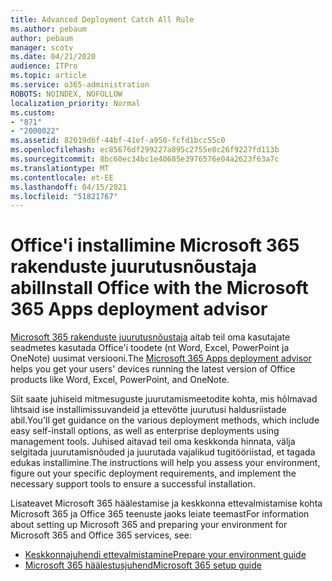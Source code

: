```yaml
---
title: Advanced Deployment Catch All Rule
ms.author: pebaum
author: pebaum
manager: scotv
ms.date: 04/21/2020
audience: ITPro
ms.topic: article
ms.service: o365-administration
ROBOTS: NOINDEX, NOFOLLOW
localization_priority: Normal
ms.custom:
- "871"
- "2000022"
ms.assetid: 82019d6f-44bf-41ef-a950-fcfd1bcc55c0
ms.openlocfilehash: ec85676df299227a895c2755e8c26f9227fd113b
ms.sourcegitcommit: 8bc60ec34bc1e40685e3976576e04a2623f63a7c
ms.translationtype: MT
ms.contentlocale: et-EE
ms.lasthandoff: 04/15/2021
ms.locfileid: "51821767"
---
```

# <a name="install-office-with-the-microsoft-365-apps-deployment-advisor"></a><span data-ttu-id="8ed6a-102">Office'i installimine Microsoft 365 rakenduste juurutusnõustaja abil</span><span class="sxs-lookup"><span data-stu-id="8ed6a-102">Install Office with the Microsoft 365 Apps deployment advisor</span></span>

<span data-ttu-id="8ed6a-103">[Microsoft 365 rakenduste juurutusnõustaja](https://go.microsoft.com/fwlink/?linkid=2145748) aitab teil oma kasutajate seadmetes kasutada Office'i toodete (nt Word, Excel, PowerPoint ja OneNote) uusimat versiooni.</span><span class="sxs-lookup"><span data-stu-id="8ed6a-103">The [Microsoft 365 Apps deployment advisor](https://go.microsoft.com/fwlink/?linkid=2145748) helps you get your users' devices running the latest version of Office products like Word, Excel, PowerPoint, and OneNote.</span></span>
  
<span data-ttu-id="8ed6a-104">Siit saate juhiseid mitmesuguste juurutamismeetodite kohta, mis hõlmavad lihtsaid ise installimissuvandeid ja ettevõtte juurutusi haldusriistade abil.</span><span class="sxs-lookup"><span data-stu-id="8ed6a-104">You'll get guidance on the various deployment methods, which include easy self-install options, as well as enterprise deployments using management tools.</span></span> <span data-ttu-id="8ed6a-105">Juhised aitavad teil oma keskkonda hinnata, välja selgitada juurutamisnõuded ja juurutada vajalikud tugitööriistad, et tagada edukas installimine.</span><span class="sxs-lookup"><span data-stu-id="8ed6a-105">The instructions will help you assess your environment, figure out your specific deployment requirements, and implement the necessary support tools to ensure a successful installation.</span></span>
  
<span data-ttu-id="8ed6a-106">Lisateavet Microsoft 365 häälestamise ja keskkonna ettevalmistamise kohta Microsoft 365 ja Office 365 teenuste jaoks leiate teemast</span><span class="sxs-lookup"><span data-stu-id="8ed6a-106">For information about setting up Microsoft 365 and preparing your environment for Microsoft 365 and Office 365 services, see:</span></span>

- [<span data-ttu-id="8ed6a-107">Keskkonnajuhendi ettevalmistamine</span><span class="sxs-lookup"><span data-stu-id="8ed6a-107">Prepare your environment guide</span></span>](https://go.microsoft.com/fwlink/?linkid=2005213)
- [<span data-ttu-id="8ed6a-108">Microsoft 365 häälestusjuhend</span><span class="sxs-lookup"><span data-stu-id="8ed6a-108">Microsoft 365 setup guide</span></span>](https://go.microsoft.com/fwlink/?linkid=2072646)
